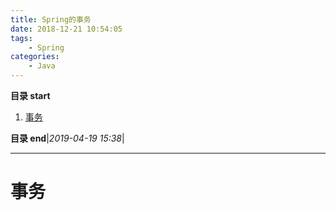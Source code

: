 ```yaml
---
title: Spring的事务
date: 2018-12-21 10:54:05
tags: 
    - Spring
categories: 
    - Java
---
```


**目录 start**
 
1. [事务](#事务)

**目录 end**|_2019-04-19 15:38_|
****************************************
# 事务
